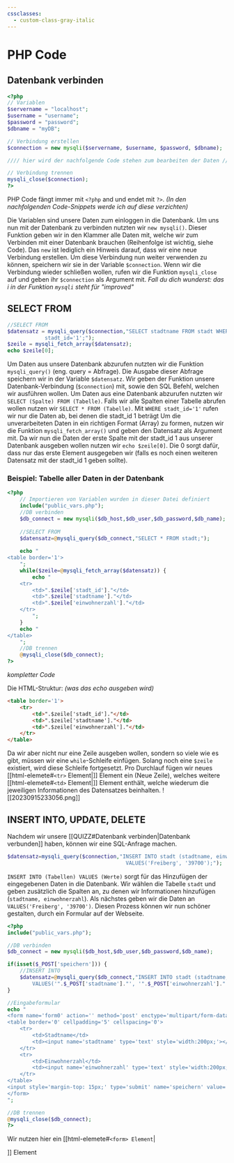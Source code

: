 ```yaml
---
cssclasses:
  - custom-class-gray-italic
---
```

# PHP Code
## Datenbank verbinden
```php
<?php
// Variablen
$servername = "localhost";
$username = "username";
$password = "password";
$dbname = "myDB";

// Verbindung erstellen
$connection = new mysqli($servername, $username, $password, $dbname);

//// hier wird der nachfolgende Code stehen zum bearbeiten der Daten ////

// Verbindung trennen
mysqli_close($connection);
?>
```

PHP Code fängt immer mit `<?php` and und endet mit `?>`.
*(In den nachfolgenden Code-Snippets werde ich auf diese verzichten)*

Die Variablen sind unsere Daten zum einloggen in die Datenbank.
Um uns nun mit der Datenbank zu verbinden nutzten wir `new mysqli()`. Dieser Funktion geben wir in den Klammer alle Daten mit, welche wir zum Verbinden mit einer Datenbank brauchen (Reihenfolge ist wichtig, siehe Code).
Das `new` ist lediglich ein Hinweis darauf, dass wir eine neue Verbindung erstellen.
Um diese Verbindung nun weiter verwenden zu können, speichern wir sie in der Variable `$connection`.
Wenn wir die Verbindung wieder schließen wollen, rufen wir die Funktion `mysqli_close` auf und geben ihr `$connection` als Argument mit.
*Fall du dich wunderst: das i in der Funktion `mysqli` steht für "improved"*

## SELECT FROM
```php
//SELECT FROM
$datensatz = mysqli_query($connection,"SELECT stadtname FROM stadt WHERE
			stadt_id='1';");
$zeile = mysqli_fetch_array($datensatz);
echo $zeile[0];
```

Um Daten aus unsere Datenbank abzurufen nutzten wir die Funktion `mysqli_query()` (eng. query = Abfrage). Die Ausgabe dieser Abfrage speichern wir in der Variable `$datensatz`.
Wir geben der Funktion unsere Datenbank-Verbindung (`$connection`) mit, sowie den SQL Befehl, welchen wir ausführen wollen.
Um Daten aus eine Datenbank abzurufen nutzten wir `SELECT (Spalte) FROM (Tabelle)`.
Falls wir alle Spalten einer Tabelle abrufen wollen nutzen wir `SELECT * FROM (Tabelle)`.
Mit `WHERE stadt_id='1'` rufen wir nur die Daten ab, bei denen die stadt_id 1 beträgt
Um die unverarbeiteten Daten in ein richtigen Format (Array) zu formen, nutzen wir die Funktion `mysqli_fetch_array()` und geben den Datensatz als Argument mit.
Da wir nun die Daten der erste Spalte mit der stadt_id 1 aus unserer Datenbank ausgeben wollen nutzen wir `echo $zeile[0]`. Die 0 sorgt dafür, dass nur das erste Element ausgegeben wir (falls es noch einen weiteren Datensatz mit der stadt_id 1 geben sollte).

### Beispiel: Tabelle aller Daten in der Datenbank
```php
<?php
	// Importieren von Variablen wurden in dieser Datei definiert
	include("public_vars.php"); 
	//DB verbinden	
	$db_connect = new mysqli($db_host,$db_user,$db_password,$db_name);
	
	//SELECT FROM
	$datensatz=@mysqli_query($db_connect,"SELECT * FROM stadt;");
	
	echo "
<table border='1'>
	";
	while($zeile=@mysqli_fetch_array($datensatz)) {
		echo "
	<tr>
		<td>".$zeile['stadt_id']."</td>
		<td>".$zeile['stadtname']."</td>
		<td>".$zeile['einwohnerzahl']."</td>
	</tr>
		";
	}
	echo "
</table>
	";
	//DB trennen
	@mysqli_close($db_connect);
?>
```
*kompletter Code*

Die HTML-Struktur: *(was das echo ausgeben wird)*
```html
<table border='1'>
	<tr>
		<td>".$zeile['stadt_id']."</td>
		<td>".$zeile['stadtname']."</td>
		<td>".$zeile['einwohnerzahl']."</td>
	</tr>
</table>
```

Da wir aber nicht nur eine Zeile ausgeben wollen, sondern so viele wie es gibt, müssen wir eine `while`-Schleife einfügen. Solang noch eine `$zeile` existiert, wird diese Schleife fortgesetzt.
Pro Durchlauf fügen wir neues [[html-elemete#`<tr>` Element|<tr>]] Element ein (Neue Zeile), welches weitere [[html-elemete#`<td>` Element|<td>]] Element enthält, welche wiederum die jeweiligen Informationen des Datensatzes beinhalten.
![[20230915233056.png]]

## INSERT INTO, UPDATE, DELETE

Nachdem wir unsere [[QUIZZ#Datenbank verbinden|Datenbank verbunden]] haben, können wir eine SQL-Anfrage machen.
```php
$datensatz=mysqli_query($connection,"INSERT INTO stadt (stadtname, einwohnerzahl)
									  VALUES('Freiberg', '39700');");
```

`INSERT INTO (Tabellen) VALUES (Werte)` sorgt für das Hinzufügen der eingegebenen Daten in die Datenbank. Wir wählen die Tabelle `stadt` und geben zusätzlich die Spalten an, zu denen wir Informationen hinzufügen (`stadtname, einwohnerzahl`). Als nächstes geben wir die Daten an `VALUES('Freiberg', '39700')`. 
Diesen Prozess können wir nun schöner gestalten, durch ein Formular auf der Webseite.

```php
<?php
include("public_vars.php");

//DB verbinden	
$db_connect = new mysqli($db_host,$db_user,$db_password,$db_name);

if(isset($_POST['speichern'])) {
	//INSERT INTO
	$datensatz=@mysqli_query($db_connect,"INSERT INTO stadt (stadtname, einwohnerzahl)
		VALUES('".$_POST['stadtname']."', '".$_POST['einwohnerzahl']."');");
}

//Eingabeformular
echo "
<form name='form0' action='' method='post' enctype='multipart/form-data' autocomplete='off'>
<table border='0' cellpadding='5' cellspacing='0'>
	<tr>
		<td>Stadtname</td>
		<td><input name='stadtname' type='text' style='width:200px;'></td>
	</tr>
	<tr>
		<td>Einwohnerzahl</td>
		<td><input name='einwohnerzahl' type='text' style='width:200px;'></td>
	</tr>
</table>
<input style='margin-top: 15px;' type='submit' name='speichern' value='Speichern'>
</form>
";

//DB trennen
@mysqli_close($db_connect);
?>
```

Wir nutzen hier ein [[html-elemete#`<form> Element`|<form>]] Element